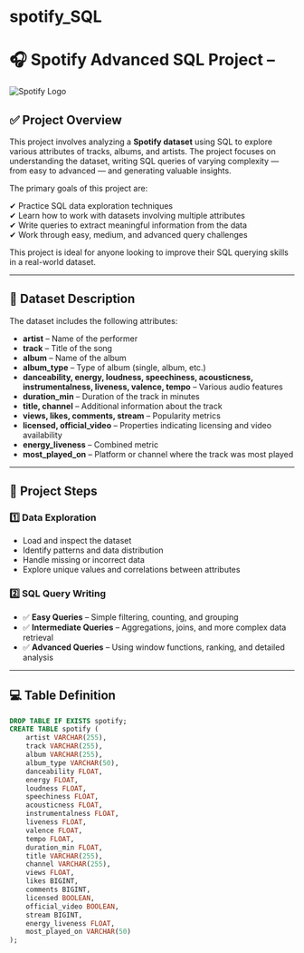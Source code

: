 # spotify_SQL
# 🎧 Spotify Advanced SQL Project –

![Spotify Logo](https://github.com/yourusername/your-repo-name/blob/main/spotify_image.jpg)

## ✅ Project Overview

This project involves analyzing a **Spotify dataset** using SQL to explore various attributes of tracks, albums, and artists. The project focuses on understanding the dataset, writing SQL queries of varying complexity — from easy to advanced — and generating valuable insights.

The primary goals of this project are:

✔ Practice SQL data exploration techniques  
✔ Learn how to work with datasets involving multiple attributes  
✔ Write queries to extract meaningful information from the data  
✔ Work through easy, medium, and advanced query challenges  

This project is ideal for anyone looking to improve their SQL querying skills in a real-world dataset.

---

## 📂 Dataset Description

The dataset includes the following attributes:

- **artist** – Name of the performer  
- **track** – Title of the song  
- **album** – Name of the album  
- **album_type** – Type of album (single, album, etc.)  
- **danceability, energy, loudness, speechiness, acousticness, instrumentalness, liveness, valence, tempo** – Various audio features  
- **duration_min** – Duration of the track in minutes  
- **title, channel** – Additional information about the track  
- **views, likes, comments, stream** – Popularity metrics  
- **licensed, official_video** – Properties indicating licensing and video availability  
- **energy_liveness** – Combined metric  
- **most_played_on** – Platform or channel where the track was most played  

---

## 📂 Project Steps

### 1️⃣ Data Exploration
- Load and inspect the dataset
- Identify patterns and data distribution
- Handle missing or incorrect data
- Explore unique values and correlations between attributes

### 2️⃣ SQL Query Writing
- ✅ **Easy Queries** – Simple filtering, counting, and grouping
- ✅ **Intermediate Queries** – Aggregations, joins, and more complex data retrieval
- ✅ **Advanced Queries** – Using window functions, ranking, and detailed analysis

---

## 💻 Table Definition

```sql
DROP TABLE IF EXISTS spotify;
CREATE TABLE spotify (
    artist VARCHAR(255),
    track VARCHAR(255),
    album VARCHAR(255),
    album_type VARCHAR(50),
    danceability FLOAT,
    energy FLOAT,
    loudness FLOAT,
    speechiness FLOAT,
    acousticness FLOAT,
    instrumentalness FLOAT,
    liveness FLOAT,
    valence FLOAT,
    tempo FLOAT,
    duration_min FLOAT,
    title VARCHAR(255),
    channel VARCHAR(255),
    views FLOAT,
    likes BIGINT,
    comments BIGINT,
    licensed BOOLEAN,
    official_video BOOLEAN,
    stream BIGINT,
    energy_liveness FLOAT,
    most_played_on VARCHAR(50)
);

